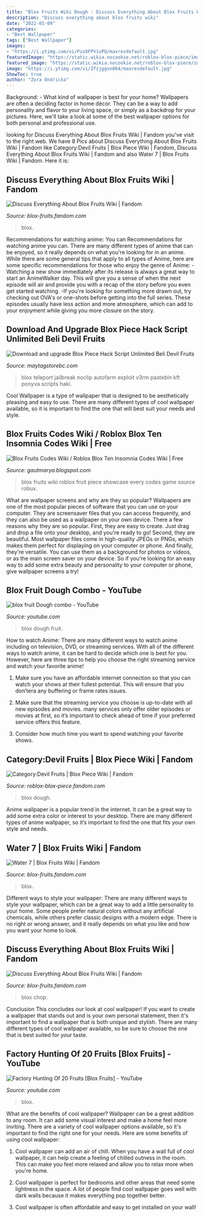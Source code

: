 ```yaml
---
title: "Blox Fruits Wiki Dough : Discuss Everything About Blox Fruits Wiki"
description: "Discuss everything about blox fruits wiki"
date: "2022-01-09"
categories:
- "Best Wallpaper"
tags: ["Best Wallpaper"]
images:
- "https://i.ytimg.com/vi/PioXFPV1vPQ/maxresdefault.jpg"
featuredImage: "https://static.wikia.nocookie.net/roblox-blox-piece/images/2/2d/Water_7.png/revision/latest?cb=20200714163547"
featured_image: "https://static.wikia.nocookie.net/roblox-blox-piece/images/9/9f/DoughFruit.png/revision/latest?cb=20200825022538"
image: "https://i.ytimg.com/vi/Zfzjggxn864/maxresdefault.jpg"
ShowToc: true
author: "Zora Ondricka"
---
```



Background: - What kind of wallpaper is best for your home?
Wallpapers are often a deciding factor in home décor. They can be a way to add personality and flavor to your living space, or simply as a backdrop for your pictures. Here, we'll take a look at some of the best wallpaper options for both personal and professional use.

	

		
looking for Discuss Everything About Blox Fruits Wiki | Fandom you've visit to the right web. We have 8 Pics about Discuss Everything About Blox Fruits Wiki | Fandom like Category:Devil Fruits | Blox Piece Wiki | Fandom, Discuss Everything About Blox Fruits Wiki | Fandom and also Water 7 | Blox Fruits Wiki | Fandom. Here it is:
		
    
## Discuss Everything About Blox Fruits Wiki | Fandom

<img loading=lazy src="https://static.wikia.nocookie.net/roblox-blox-piece/images/d/d9/Dark_Dark_Fruit.png/revision/latest?cb=20200721003302" onerror="this.onerror=null;this.src='https://tse4.mm.bing.net/th?id=OIP._xX5LIrLniFtbv3UckqYTAAAAA&amp;pid=15.1';" alt="Discuss Everything About Blox Fruits Wiki | Fandom">

_Source: blox-fruits.fandom.com_

>blox. 

	

Recommendations for watching anime: You can
Recommendations for watching anime you can. There are many different types of anime that can be enjoyed, so it really depends on what you're looking for in an anime. While there are some general tips that apply to all types of Anime, here are some specific recommendations for those who enjoy the genre of Anime: 
-Watching a new show immediately after its release is always a great way to start an AnimeWalker day. This will give you a sense of when the next episode will air and provide you with a recap of the story before you even get started watching. 
-If you're looking for something more drawn out, try checking out OVA's or one-shots before getting into the full series. These episodes usually have less action and more atmosphere, which can add to your enjoyment while giving you more closure on the story.

    
## Download And Upgrade Blox Piece Hack Script Unlimited Beli Devil Fruits

<img loading=lazy src="https://i.ytimg.com/vi/NxmMmev8Uds/hq720.jpg?sqp=-oaymwEhCK4FEIIDSFryq4qpAxMIARUAAAAAGAElAADIQj0AgKJD&amp;rs=AOn4CLCIU0adzeM7J1_IhpeMWPY2CixydA" onerror="this.onerror=null;this.src='https://tse1.mm.bing.net/th?id=OIP.7WX2qMkrcVXfE5F_gpSG2AHaEK&amp;pid=15.1';" alt="Download and upgrade Blox Piece Hack Script Unlimited Beli Devil Fruits">

_Source: maytagstorebc.com_

>blox teleport jailbreak noclip autofarm exploit v3rm pastebin kft ponyva scripts haki. 

	

Cool Wallpaper is a type of wallpaper that is designed to be aesthetically pleasing and easy to use. There are many different types of cool wallpaper available, so it is important to find the one that will best suit your needs and style.

    
## Blox Fruits Codes Wiki / Roblox Blox Ten Insomnia Codes Wiki | Free

<img loading=lazy src="https://i.ytimg.com/vi/Zfzjggxn864/maxresdefault.jpg" onerror="this.onerror=null;this.src='https://tse1.mm.bing.net/th?id=OIP.AAtyj80sxtt7Xi5FkxEqEgHaEK&amp;pid=15.1';" alt="Blox Fruits Codes Wiki / Roblox Blox Ten Insomnia Codes Wiki | Free">

_Source: gautmarya.blogspot.com_

>blox fruits wiki roblox fruit piece showcase every codes game source robux. 

	

What are wallpaper screens and why are they so popular?
Wallpapers are one of the most popular pieces of software that you can use on your computer. They are screensaver files that you can access frequently, and they can also be used as a wallpaper on your own device. There a few reasons why they are so popular. First, they are easy to create. Just drag and drop a file onto your desktop, and you're ready to go! Second, they are beautiful. Most wallpaper files come in high-quality JPEGs or PNGs, which makes them perfect for displaying on your computer or phone. And finally, they're versatile. You can use them as a background for photos or videos, or as the main screen saver on your device. So if you're looking for an easy way to add some extra beauty and personality to your computer or phone, give wallpaper screens a try!

    
## Blox Fruit Dough Combo - YouTube

<img loading=lazy src="https://i.ytimg.com/vi/q48AbuX2zSU/hqdefault.jpg" onerror="this.onerror=null;this.src='https://tse1.mm.bing.net/th?id=OIP.6Jao_CgREySDfKJ_oz-QdAHaFj&amp;pid=15.1';" alt="blox fruit Dough combo - YouTube">

_Source: youtube.com_

>blox dough fruit. 

	

How to watch Anime: There are many different ways to watch anime including on television, DVD, or streaming services.
With all of the different ways to watch anime, it can be hard to decide which one is best for you. However, here are three tips to help you choose the right streaming service and watch your favorite anime!
1. Make sure you have an affordable internet connection so that you can watch your shows at their fullest potential. This will ensure that you don’tera any buffering or frame rates issues.

2. Make sure that the streaming service you choose is up-to-date with all new episodes and movies. many services only offer older episodes or movies at first, so it’s important to check ahead of time if your preferred service offers this feature.

3. Consider how much time you want to spend watching your favorite shows.

    
## Category:Devil Fruits | Blox Piece Wiki | Fandom

<img loading=lazy src="https://static.wikia.nocookie.net/roblox-blox-piece/images/9/9f/DoughFruit.png/revision/latest?cb=20200825022538" onerror="this.onerror=null;this.src='https://tse4.mm.bing.net/th?id=OIP.R6ZAm0B_pGqi0jiN915swgAAAA&amp;pid=15.1';" alt="Category:Devil Fruits | Blox Piece Wiki | Fandom">

_Source: roblox-blox-piece.fandom.com_

>blox dough. 

	

Anime wallpaper is a popular trend in the internet. It can be a great way to add some extra color or interest to your desktop. There are many different types of anime wallpaper, so it’s important to find the one that fits your own style and needs.

    
## Water 7 | Blox Fruits Wiki | Fandom

<img loading=lazy src="https://static.wikia.nocookie.net/roblox-blox-piece/images/2/2d/Water_7.png/revision/latest?cb=20200714163547" onerror="this.onerror=null;this.src='https://tse3.mm.bing.net/th?id=OIP.lqhkuyGY4YvKiXSDmyk9uQHaF2&amp;pid=15.1';" alt="Water 7 | Blox Fruits Wiki | Fandom">

_Source: blox-fruits.fandom.com_

>blox. 

	

Different ways to style your wallpaper:
There are many different ways to style your wallpaper, which can be a great way to add a little personality to your home. Some people prefer natural colors without any artificial chemicals, while others prefer classic designs with a modern edge. There is no right or wrong answer, and it really depends on what you like and how you want your home to look.

    
## Discuss Everything About Blox Fruits Wiki | Fandom

<img loading=lazy src="https://static.wikia.nocookie.net/roblox-blox-piece/images/b/bf/Barabaranomi.png/revision/latest?cb=20200708091448" onerror="this.onerror=null;this.src='https://tse4.mm.bing.net/th?id=OIP.ENSB7vHZcPGt_p9U7v6OoQAAAA&amp;pid=15.1';" alt="Discuss Everything About Blox Fruits Wiki | Fandom">

_Source: blox-fruits.fandom.com_

>blox chop. 

	

Conclusion
This concludes our look at cool wallpaper! If you want to create a wallpaper that stands out and is your own personal statement, then it's important to find a wallpaper that is both unique and stylish. There are many different types of cool wallpaper available, so be sure to choose the one that is best suited for your taste.

    
## Factory Hunting Of 20 Fruits [Blox Fruits] - YouTube

<img loading=lazy src="https://i.ytimg.com/vi/PioXFPV1vPQ/maxresdefault.jpg" onerror="this.onerror=null;this.src='https://tse3.mm.bing.net/th?id=OIP.TkgxgNDAt35o5DQVGj_iKAHaEK&amp;pid=15.1';" alt="Factory Hunting Of 20 Fruits [Blox Fruits] - YouTube">

_Source: youtube.com_

>blox. 

	

What are the benefits of cool wallpaper?
Wallpaper can be a great addition to any room. It can add some visual interest and make a home feel more inviting. There are a variety of cool wallpaper options available, so it's important to find the right one for your needs. Here are some benefits of using cool wallpaper: 
1. Cool wallpaper can add an air of chill. When you have a wall full of cool wallpaper, it can help create a feeling of chilled outness in the room. This can make you feel more relaxed and allow you to relax more when you're home. 

2. Cool wallpaper is perfect for bedrooms and other areas that need some lightness in the space. A lot of people find cool wallpaper goes well with dark walls because it makes everything pop together better. 

3. Cool wallpaper is often affordable and easy to get installed on your wall!

